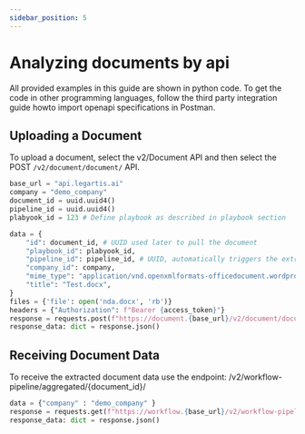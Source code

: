 ```yaml
---
sidebar_position: 5
---
```


# Analyzing documents by api

All provided examples in this guide are shown in python code. To get the code in other programming languages, follow the third party integration guide howto import openapi specifications in Postman.

## Uploading a Document
To upload a document, select the v2/Document API and then select the POST `/v2/document/document/` API.

```python
base_url = "api.legartis.ai" 
company = "demo_company" 
document_id = uuid.uuid4() 
pipeline_id = uuid.uuid4()
plabyook_id = 123 # Define playbook as described in playbook section

data = {
    "id": document_id, # UUID used later to pull the document
    "playbook_id": plabyook_id,
    "pipeline_id": pipeline_id, # UUID, automatically triggers the extraction/classification, not just the upload
    "company_id": company,
    "mime_type": "application/vnd.openxmlformats-officedocument.wordprocessingml.document",
    "title": "Test.docx", 
}
files = {'file': open('nda.docx', 'rb')}
headers = {"Authorization": f"Bearer {access_token}"}
response = requests.post(f"https://document.{base_url}/v2/document/document/", headers=headers, data=data, files=files)
response_data: dict = response.json()
```

## Receiving Document Data
To receive the extracted document data use the endpoint: /v2/workflow-pipeline/aggregated/{document_id}/


```python
data = {"company" : "demo_company" }
response = requests.get(f"https://workflow.{base_url}/v2/workflow-pipeline/task/aggregated/{document_id}/",params=data, headers=headers)
response_data: dict = response.json()
```

[//]: # (The JSON object that is being returned, has the following format:)

[//]: # ()
[//]: # (table)

[//]: # ()
[//]: # ()
[//]: # (The Payload includes the most relevant data points. The Legartis API returns two types of information:)

[//]: # ()
[//]: # (A&#41; Information about Clauses &#40;also called PTs, see PT Predictions&#41;)

[//]: # ()
[//]: # (B&#41; Information about Key Data Points &#40;also called KDPs, see KDP Predictions&#41;)

[//]: # ()
[//]: # (PT Predictions)

[//]: # (Returns a list of all the Clauses &#40;PTs&#41; that were predicted by the classifier, including:)

[//]: # ()
[//]: # ("provision_id": string id of the clause found.)

[//]: # ("segment_id": reference to the actual sentence.)

[//]: # ("classifier_id": which classifier version was used)

[//]: # ("confidence": Confidence of the classifier, that this sentence is this type of clause.)

[//]: # (KDP Predictions)

[//]: # (Returns a list of all the Key Data Points that were found in the sentences, including:)

[//]: # ()
[//]: # ("segment_id": reference to the actual sentence,)

[//]: # ()
[//]: # ("status": whether extraction was successful)

[//]: # ()
[//]: # ("definition_name": name of the Key Data Point,)

[//]: # ()
[//]: # ("definition_type": Type of the Key Data Point,)

[//]: # ()
[//]: # (the "data" property includes all relevant data points:)

[//]: # ()
[//]: # ("spans": List containing more precise parts of the text, that are relevant &#40;optional&#41;.)

[//]: # ("class_type": We currently support location data, duration data, amount data and categorical data.)

[//]: # (Location Data)

[//]: # ()
[//]: # ("type": If a location was found, this includes whether it is a city, region or country)

[//]: # ("city_id": unique identifier, which city was extracted,)

[//]: # ("region_id": unique identifier, which region was extracted,)

[//]: # ("country_id": unique identifier, which country was extracted,)

[//]: # ("place_id": additional unique identifier &#40;optional&#41;)

[//]: # (Duration Data)

[//]: # ()
[//]: # ("duration": a integer describing the duration &#40;e.g. 1 in 1 month&#41;)

[//]: # ("duration_unit": a string, describing the duration, can be "month", "year", "week", "day")

[//]: # (Amount Data)

[//]: # ()
[//]: # ("amount": a integer describing the Amount)

[//]: # ("amount_unit": a string, describing the unit, e.g. "CHF", "EUR", "USD")

[//]: # ()
[//]: # (List of Key Data Points)

[//]: # (The number and type of Key Data Points we are extracting is ever changing and expanding. Please find below a list of a few. For a complete list please contact us.)

[//]: # ()
[//]: # (Durations)

[//]: # ()
[//]: # (These Key Data Points include normalized durations consisting of a integer and a unit &#40;year, month, week, day&#41;.)

[//]: # ()
[//]: # (duration_of_contract_all_durations: All durations that are mentioned in regards to the contract duration in normalized form &#40;e.g. 3 months, 2 years&#41;)

[//]: # (notice_period_all_durations: All durations that are)